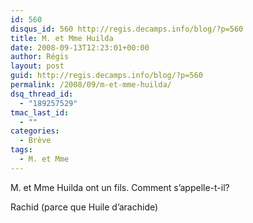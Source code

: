 ```yaml
---
id: 560
disqus_id: 560 http://regis.decamps.info/blog/?p=560
title: M. et Mme Huilda
date: 2008-09-13T12:23:01+00:00
author: Régis
layout: post
guid: http://regis.decamps.info/blog/?p=560
permalink: /2008/09/m-et-mme-huilda/
dsq_thread_id:
  - "189257529"
tmac_last_id:
  - ""
categories:
  - Brève
tags:
  - M. et Mme
---
```

M. et Mme Huilda ont un fils. Comment s’appelle-t-il?
  
<!--more-->


  
Rachid (parce que Huile d’arachide)
